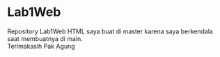 # Lab1Web
Repository Lab1Web HTML saya buat di master karena saya berkendala saat membuatnya di main.
<br>
Terimakasih Pak Agung

